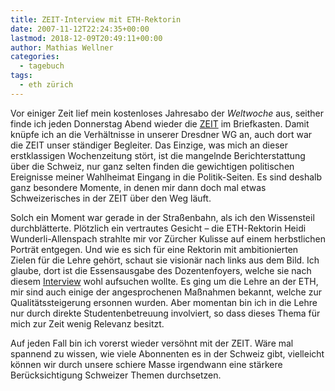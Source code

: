 ```yaml
---
title: ZEIT-Interview mit ETH-Rektorin
date: 2007-11-12T22:24:35+00:00
lastmod: 2018-12-09T20:49:11+00:00
author: Mathias Wellner
categories:
  - tagebuch
tags:
  - eth zürich
---
```

Vor einiger Zeit lief mein kostenloses Jahresabo der _Weltwoche_ aus, seither finde ich jeden Donnerstag Abend wieder die [ZEIT](http://www.zeit.de/index) im Briefkasten. Damit knüpfe ich an die Verhältnisse in unserer Dresdner WG an, auch dort war die ZEIT unser ständiger Begleiter. Das Einzige, was mich an dieser erstklassigen Wochenzeitung stört, ist die mangelnde Berichterstattung über die Schweiz, nur ganz selten finden die gewichtigen politischen Ereignisse meiner Wahlheimat Eingang in die Politik-Seiten. Es sind deshalb ganz besondere Momente, in denen mir dann doch mal etwas Schweizerisches in der ZEIT über den Weg läuft.

Solch ein Moment war gerade in der Straßenbahn, als ich den Wissensteil durchblätterte. Plötzlich ein vertrautes Gesicht &#8211; die ETH-Rektorin Heidi Wunderli-Allenspach strahlte mir vor Zürcher Kulisse auf einem herbstlichen Porträt entgegen. Und wie es sich für eine Rektorin mit ambitionierten Zielen für die Lehre gehört, schaut sie visionär nach links aus dem Bild. Ich glaube, dort ist die Essensausgabe des Dozentenfoyers, welche sie nach diesem [Interview](http://www.zeit.de/2007/46/Wunderli-Allenspach) wohl aufsuchen wollte. Es ging um die Lehre an der ETH, mir sind auch einige der angesprochenen Maßnahmen bekannt, welche zur Qualitätssteigerung ersonnen wurden. Aber momentan bin ich in die Lehre nur durch direkte Studentenbetreuung involviert, so dass dieses Thema für mich zur Zeit wenig Relevanz besitzt.

Auf jeden Fall bin ich vorerst wieder versöhnt mit der ZEIT. Wäre mal spannend zu wissen, wie viele Abonnenten es in der Schweiz gibt, vielleicht können wir durch unsere schiere Masse irgendwann eine stärkere Berücksichtigung Schweizer Themen durchsetzen.